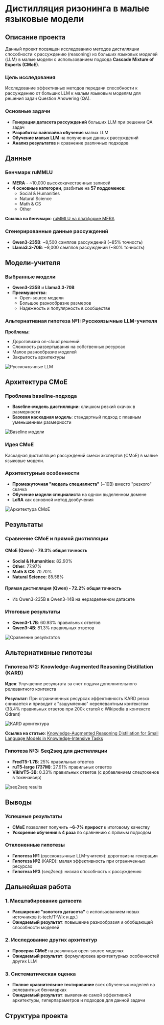 # Дистилляция ризонинга в малые языковые модели

## Описание проекта

Данный проект посвящен исследованию методов дистилляции способности к рассуждению (reasoning) из больших языковых моделей (LLM) в малые модели с использованием подхода **Cascade Mixture of Experts (CMoE)**.

### Цель исследования
Исследование эффективных методов передачи способности к рассуждению от больших LLM к малым языковым моделям для решения задач Question Answering (QA).

### Основные задачи
- **Генерация датасета рассуждений** больших LLM при решении QA задач
- **Разработка пайплайна обучения** малых LLM
- **Обучение малых LLM** на полученных данных рассуждений
- **Анализ результатов** и сравнение различных подходов

## Данные

### Бенчмарк ruMMLU
- **MERА** - ~10,000 высококачественных записей
- **4 основные категории**, разбитые на **57 поддоменов**:
  - Social & Humanities
  - Natural Science  
  - Math & CS
  - Other

**Ссылка на бенчмарк**: [ruMMLU на платформе MERA](https://mera.a-ai.ru/en/text/tasks/9)

### Сгенерированные данные рассуждений
- **Qwen3-235B**: ~8,500 сэмплов рассуждений (~85% точность)
- **Llama3.3-70B**: ~8,000 сэмплов рассуждений (~80% точность)

## Модели-учителя

### Выбранные модели
- **Qwen3-235B** и **Llama3.3-70B**
- **Преимущества**:
  - Open-source модели
  - Большое разнообразие размеров
  - Надежность и популярность в сообществе

### Альтернативная гипотеза №1: Русскоязычные LLM-учителя
**Проблемы**:
- Дороговизна on-cloud решений
- Сложность развертывания на собственных ресурсах
- Малое разнообразие моделей
- Закрытость архитектуры

![Русскоязычные LLM](images/ru_llm.png)

## Архитектура CMoE

### Проблема baseline-подхода
- **Baseline-модель дистилляции**: слишком резкий скачок в размерности
- **Базовая каскадная модель**: стандартный подход с плавным уменьшением размерности

![Baseline модели](images/baseline.png)

### Идея CMoE
Каскадная дистилляция рассуждений смеси экспертов (CMoE) в малые языковые модели.

### Архитектурные особенности
- **Промежуточная "модель специалиста"** (~10B) вместо "резкого" скачка
- **Обучение модели специалиста** на одном выделенном домене
- **LoRA** как основной метод дообучения

![Архитектура CMoE](images/cmoe_architecture.png)

## Результаты

### Сравнение CMoE и прямой дистилляции

#### CMoE (Qwen) - 79.3% общая точность
- **Social & Humanities**: 82.90%
- **Other**: 77.97%
- **Math & CS**: 70.70%
- **Natural Science**: 85.58%

#### Прямая дистилляция (Qwen) - 72.2% общая точность
- Из Qwen3-235B в Qwen3-14B на неразделенном датасете

### Итоговые результаты
- **Qwen3-1.7B**: 60.93% правильных ответов
- **Qwen3-4B**: 81.3% правильных ответов

![Сравнение результатов](images/results_comparison.png)

## Альтернативные гипотезы

### Гипотеза №2: Knowledge-Augmented Reasoning Distillation (KARD)
**Идея**: Улучшение результата за счет подачи дополнительного релевантного контекста

**Результат**: При ограниченных ресурсах эффективность KARD резко снижается и приводит к "зашумлению" нерелевантным контекстом (33.4% правильных ответов при 200k статей с Wikipedia в контексте Qdrant)

![KARD архитектура](images/kard_arhc.png)

**Ссылка на статью**: [Knowledge-Augmented Reasoning Distillation for Small Language Models in Knowledge-Intensive Tasks](https://arxiv.org/abs/2305.18395)

### Гипотеза №3: Seq2seq для дистилляции
- **FredT5-1.7B**: 25% правильных ответов
- **ruT5-large (737M)**: 27.91% правильных ответов
- **VikhrT5-3B**: 0.33% правильных ответов (с добавлением спецтокенов в токенайзер)

![seq2seq results](images/kard_arhc.png)


## Выводы

### Успешные результаты
- **CMoE** позволяет получить **~6-7% прирост** к итоговому качеству
- **Ускорение обучения в 4 раза** по сравнению с прямым подходом

### Отклоненные гипотезы
- **Гипотеза №1** (русскоязычные LLM-учителя): дороговизна генерации
- **Гипотеза №2** (KARD): малая эффективность при ограниченных ресурсах
- **Гипотеза №3** (seq2seq): низкая способность к рассуждению

## Дальнейшая работа

### 1. Масштабирование датасета
- **Расширение "золотого датасета"** с использованием новых источников (t-tech/T-Wix и др.)
- **Ожидаемый результат**: повышение разнообразия и обобщающей способности моделей

### 2. Исследование других архитектур
- **Проверка CMoE** на различных open-source моделях
- **Ожидаемый результат**: формулировка архитектурных особенностей других LLM

### 3. Систематическая оценка
- **Полное сравнительное тестирование** всех обученных моделей на релевантных бенчмарках
- **Ожидаемый результат**: выявление самой эффективной архитектуры, гиперпараметров и подходов для данной задачи

## Структура проекта

```

```
